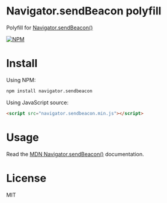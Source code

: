 # Navigator.sendBeacon polyfill

Polyfill for [Navigator.sendBeacon()](http://www.w3.org/TR/beacon/#sec-sendBeacon-method)

[![NPM](https://nodei.co/npm/navigator.sendbeacon.png)](https://nodei.co/npm/navigator.sendbeacon)

# Install

Using NPM:

```bash
npm install navigator.sendbeacon
```

Using JavaScript source:

```html
<script src="navigator.sendbeacon.min.js"></script>
```

# Usage

Read the [MDN Navigator.sendBeacon()](https://developer.mozilla.org/en-US/docs/Web/API/Navigator/sendBeacon) documentation.

# License

MIT
